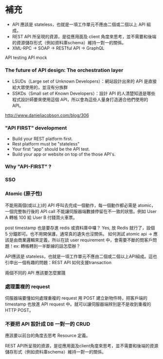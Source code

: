 # 補充

* API 應該是 stateless，也就是一項工作單元不應由二個或二個以上 API 組成。
* REST API 所呈現的資源，是從應用面及 client 角度來思考，並不需要和後端的資源儲存形式（例如資料庫schema）維持一對一的關係。
* XML-RPC -> SOAP -> RESTful API -> GraphQL

API testing
API mock

### The future of API design: The orchestration layer

* LSUDs（Large set of Unknown Developers）：網站設計出來的 API 是直接給大眾使用的，並沒有分族群
* SSKDs（Small set of Known Developers）：設計 API 的人清楚知道是哪些程式設計師要來使用這個 API，所以會為這些人量身打造適合他們使用的 API。

http://www.danieljacobson.com/blog/306


### "API FIRST" development

* Build your REST platform first.
* Rest platform must be "stateless"
* Your first "app" should be the API test.
* Build your app or website on top of the those API's.

### Why "API-FIRST" ?

### SSO

### Atomic (原子性)

不能用兩個(或以上)的 API 呼叫去完成一個動作，每一個動作都必需是 atomic，一個完整執行後的 API call 不能讓伺服器端數據停留在不一致的狀態。例如 User A 轉帳 100 給 User B 付錢買火車票。

post timestamp 也是要存進 redis 或資料庫中囉？ Yes, 放 Redis 就行了，設個 5 分鐘即可。也不用開保護，通常真的遺失也沒關係。
如何測試 atomic api -> 應該是由商業邏輯來定義，所以在談 user requirement 中，會需要不斷的問客戶問題！ex: 轉帳轉到一半斷線的話怎麼辦？

API應該是 stateless，也就是一項工作單元不應由二個或二個以上API組成。這也引申出一個有趣的問題：REST API 如何支援transaction

兩個不同的 API 應該要怎麼實踐

### 處理重複的 request

伺服器端要懂如何處理重複的 request 用 POST 建立新物件時，把客戶端的 timestamp 也放進 API request 中。就可以讓伺服器端辨別是不是收到重複的 HTTP POST。

### 不要把 API 設計成 DB 一對一的 CRUD

應該要以前台的角度去思考 Resource 定義。

REST API所呈現的資源，是從應用面及client角度來思考，並不需要和後端的資源儲存形式（例如資料庫schema）維持一對一的關係。
